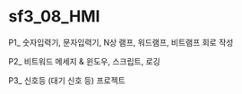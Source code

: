 # sf3_08_HMI

P1_ 숫자입력기, 문자입력기, N상 램프, 워드램프, 비트램프 회로 작성


P2_ 비트워드 메세지 & 윈도우, 스크립트, 로깅


P3_ 신호등 (대기 신호 등) 프로젝트
